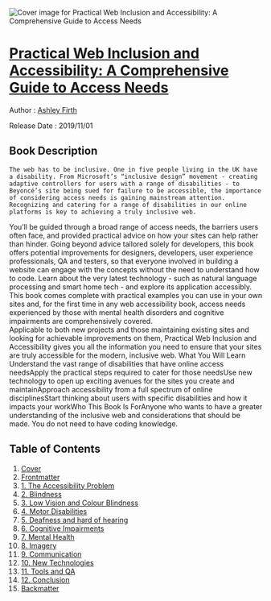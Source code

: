 ![Cover image for Practical Web Inclusion and Accessibility: A Comprehensive Guide to Access Needs](https://imgdetail.ebookreading.net/cover/cover/20200920/EB9781484254523.jpg)

[Practical Web Inclusion and Accessibility: A Comprehensive Guide to Access Needs](https://ebookreading.net/view/book/Practical+Web+Inclusion+and+Accessibility%3A+A+Comprehensive+Guide+to+Access+Needs-EB9781484254523_1.html "Practical Web Inclusion and Accessibility: A Comprehensive Guide to Access Needs")
====================================================================================================================

Author : [Ashley Firth](https://ebookreading.net/search/author/Ashley+Firth)

Release Date : 2019/11/01

Book Description
-----------------


    
    The web has to be inclusive. One in five people living in the UK have a disability. From Microsoft’s “inclusive design” movement - creating adaptive controllers for users with a range of disabilities - to Beyoncé’s site being sued for failure to be accessible, the importance of considering access needs is gaining mainstream attention. Recognizing and catering for a range of disabilities in our online platforms is key to achieving a truly inclusive web.
You’ll be guided through a broad range of access needs, the barriers users often face, and provided practical advice on how your sites can help rather than hinder. Going beyond advice tailored solely for developers, this book offers potential improvements for designers, developers, user experience professionals, QA and testers, so that everyone involved in building a website can engage with the concepts without the need to understand how to code.
Learn about the very latest technology - such as natural language processing and smart home tech - and explore its application accessibly. This book comes complete with practical examples you can use in your own sites and, for the first time in any web accessibility book, access needs experienced by those with mental health disorders and cognitive impairments are comprehensively covered.&nbsp;  
Applicable to both new projects and those maintaining existing sites and looking for achievable improvements on them, Practical Web Inclusion and Accessibility gives you all the information you need to ensure that your sites are truly accessible for the modern, inclusive web.
What You Will Learn
Understand the vast range of disabilities that have online access needsApply the practical steps required to cater for those needsUse new technology to open up exciting avenues for the sites you create and maintainApproach accessibility from a full spectrum of online disciplinesStart thinking about users with specific disabilities and how it impacts your workWho This Book Is ForAnyone who wants to have a greater understanding of the inclusive web and considerations that should be made. You do not need to have coding knowledge.&nbsp; 

  
  


Table of Contents
-----------------

1. [Cover](https://ebookreading.net/view/book/Practical+Web+Inclusion+and+Accessibility%3A+A+Comprehensive+Guide+to+Access+Needs-EB9781484254523_1.html)
1. [Frontmatter](https://ebookreading.net/view/book/Practical+Web+Inclusion+and+Accessibility%3A+A+Comprehensive+Guide+to+Access+Needs-EB9781484254523_2.html)
1. [1. The Accessibility Problem](https://ebookreading.net/view/book/Practical+Web+Inclusion+and+Accessibility%3A+A+Comprehensive+Guide+to+Access+Needs-EB9781484254523_3.html)
1. [2. Blindness](https://ebookreading.net/view/book/Practical+Web+Inclusion+and+Accessibility%3A+A+Comprehensive+Guide+to+Access+Needs-EB9781484254523_4.html)
1. [3. Low Vision and Colour Blindness](https://ebookreading.net/view/book/Practical+Web+Inclusion+and+Accessibility%3A+A+Comprehensive+Guide+to+Access+Needs-EB9781484254523_5.html)
1. [4. Motor Disabilities](https://ebookreading.net/view/book/Practical+Web+Inclusion+and+Accessibility%3A+A+Comprehensive+Guide+to+Access+Needs-EB9781484254523_6.html)
1. [5. Deafness and hard of hearing](https://ebookreading.net/view/book/Practical+Web+Inclusion+and+Accessibility%3A+A+Comprehensive+Guide+to+Access+Needs-EB9781484254523_7.html)
1. [6. Cognitive Impairments](https://ebookreading.net/view/book/Practical+Web+Inclusion+and+Accessibility%3A+A+Comprehensive+Guide+to+Access+Needs-EB9781484254523_8.html)
1. [7. Mental Health](https://ebookreading.net/view/book/Practical+Web+Inclusion+and+Accessibility%3A+A+Comprehensive+Guide+to+Access+Needs-EB9781484254523_9.html)
1. [8. Imagery](https://ebookreading.net/view/book/Practical+Web+Inclusion+and+Accessibility%3A+A+Comprehensive+Guide+to+Access+Needs-EB9781484254523_10.html)
1. [9. Communication](https://ebookreading.net/view/book/Practical+Web+Inclusion+and+Accessibility%3A+A+Comprehensive+Guide+to+Access+Needs-EB9781484254523_11.html)
1. [10. New Technologies](https://ebookreading.net/view/book/Practical+Web+Inclusion+and+Accessibility%3A+A+Comprehensive+Guide+to+Access+Needs-EB9781484254523_12.html)
1. [11. Tools and QA](https://ebookreading.net/view/book/Practical+Web+Inclusion+and+Accessibility%3A+A+Comprehensive+Guide+to+Access+Needs-EB9781484254523_13.html)
1. [12. Conclusion](https://ebookreading.net/view/book/Practical+Web+Inclusion+and+Accessibility%3A+A+Comprehensive+Guide+to+Access+Needs-EB9781484254523_14.html)
1. [Backmatter](https://ebookreading.net/view/book/Practical+Web+Inclusion+and+Accessibility%3A+A+Comprehensive+Guide+to+Access+Needs-EB9781484254523_15.html)
